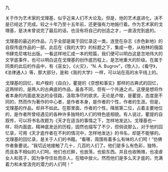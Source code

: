 九

  

关于作为艺术家的戈理基，似乎近来人们不大论及。但是，他的艺术底进化，决不是已经达了完成。较之十年乃至十五年前，还更强有力地施行着。作为艺术家的戈理基，是决未曾说完了最后的话，也没有将自己的创造之才，一直汲完到底的。

戈理基的最近的作品，几乎全部是属于回忆录这一类。连登在杂志《赤色新地》的自叙传底作品的一部，此后在《我的大学》的标题之下，集成一卷，从柏林的俄国书肆克尼喀社出版。一看这样地汇成一本的短篇，我们便可以明白这是怎地伟大的文学底事件，也可以明白这在戈理基的创作底历程上，是怎地重大的阶级。在属于同类的此后的作品中，有《巫女》，《火灾》，“N. A. Bugrov”，《牧人》，《看守》，《法律通人》等，那大部分，是和《我的大学》一样，可以站在高的水平线上的。

戈理基的回忆，和卢梭的《自白》，瞿提的《空想和事实》那样的古典式的回忆，这两样的，是两人的古典底的作品，虽各不同，但有一个共通之点。这便是想将作者本身的内面底发达的全径路，汲取净尽的欲求。无论是卢梭，是瞿提，态度是不同的，然而作为著作的中心者，是作者本身，是作者的个性，作者的生涯。但是，戈理基的作品，却并不如此。在那里面，作者的个性，降居第二位，占着主要地位的，是作者所曾经遇见的各种许多独特的人们的特色底相貌。有人说过，瞿提的自叙传，可以将书名改题为《天才在适当的事情之下，怎样地发达》。戈理基也一样，将内面底，精神底发达的历程，固然也描写了不少，但倘说那么，对于他的回忆录，可用《天才底作者在不利的情况中，怎样地发达》的书名，却是不能够的。戈理基的回忆录，是关于人们的书籍。“看哪，周围有着多么有味的人们呵！”仿佛作者象要说。“我切近地接触了几十，几百的人们了。他们是多么有色彩，独特，而且各不相似的人们呵。他们也烂醉，也放荡，也偷东西。并且也收贿赂，也凌虐女人和孩子，因为争夺住处而杀人，在暗中放火。然而他们是多么天才底的，充满着力和未曾汲完的潜力的人们呵！”